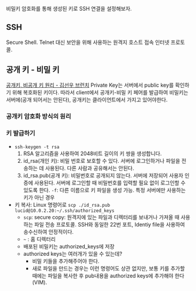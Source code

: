 비밀키 암호화를 통해 생성된 키로 SSH 연결을 설정해보자.
## SSH
Secure Shell. Telnet 대신 보안을 위해 사용하는 원격지 호스트 접속 인터넷 프로토콜.
## 공개 키 - 비밀 키
[공개키, 비공개 키 원리 - 김선우 브런치](https://brunch.co.kr/@artiveloper/24)
Private Key는 서버에서 public key를 확인하기 위해 복호화된 키이다. 따라서 client에서 공개키-비밀 키 페어를 발급하여 비밀키는 서버에(공개 되어서는 안된다), 공개키는 클라이언트에서 가지고 있어야한다.
### 공개키 암호화 방식의 원리

### 키 발급하기
- `ssh-keygen -t rsa`
	1. RSA 알고리즘을 사용하여 2048비트 길이의 키 쌍을 생성합니다.
	2. id_rsa(개인 키): 비밀 번호로 보호할 수 있다. 서버에 로그인하거나 파일을 전송하는 데 사용된다. 다른 사람과 공유해서는 안된다.
	3. id_rsa.pub(공개 키): 비밀번호로 공개되지 않는다. 서버에 저장되어 사용자 인증에 사용된다. 서버에 로그인할 때 비밀번호를 입력할 필요 없이 로그인할 수 있도록 한다.
	`-f`: 다른 이름으로 키 파일을 생성 가능. 특정 서버에만 사용하는 키가 아닌 경우 
- 키 복사: Linux 명령어로 `scp ./id_rsa.pub lucid@10.0.2.20:~/.ssh/authorized_keys`
	- `scp`: secure copy: 원격지에 있는 파일과 디렉터리를 보내거나 가져올 때 사용하는 파일 전송 프로토콜. SSH와 동일한 22번 포트, Identiy file을 사용하여 송수신하여 안정적이다.
	- `~` : 홈 디렉터리
	- 배포된 비밀키는 authorized_keys에 저장
	- authorized keys는 여러개가 있을 수 있는데?
		- 비밀 키들을 추가해주어야 한다.
		- 새로 파일을 만드는 경우는 이런 명령어도 상관 없지만, 보통 키를 추가할 때에는 파일을 복사한 후 pub내용을 authorized keys에 추가해야 한다(VIM).
